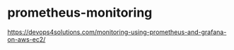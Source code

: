 # prometheus-monitoring

https://devops4solutions.com/monitoring-using-prometheus-and-grafana-on-aws-ec2/



